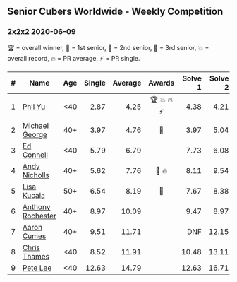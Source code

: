 ## Senior Cubers Worldwide - Weekly Competition
### 2x2x2 2020-06-09

🏆 = overall winner, 🥇 = 1st senior, 🥈 = 2nd senior, 🥉 = 3rd senior, 💥 = overall record, 🔥 = PR average, ⚡ = PR single.

| # | Name | Age | Single | Average | Awards | Solve 1 | Solve 2 | Solve 3 | Solve 4 | Solve 5 | Video |
| :--: | -- | :--: | --: | --: | :--: | --: | --: | --: | --: | --: | :-- |
| 1 | [Phil Yu](../../persons/phil_yu/222.md) | <40 | 2.87 | 4.25 | 🏆 💥 🔥 ⚡ | 4.38 | 4.21 | 2.87 | 4.17 | 5.82 | [Link](https://www.facebook.com/events/903549840109576/permalink/904458400018720/) |
| 2 | [Michael George](../../persons/michael_george/222.md) | 40+ | 3.97 | 4.76 | 🥇 | 3.97 | 5.04 | DNF | 5.10 | 4.14 | [Link](https://www.facebook.com/michael.george.545/videos/10213779804129654/) |
| 3 | [Ed Connell](../../persons/ed_connell/222.md) | <40 | 5.79 | 6.79 |  | 7.73 | 6.08 | 6.58 | 7.71 | 5.79 | [Link](https://www.facebook.com/events/903549840109576/permalink/906634199801140/) |
| 4 | [Andy Nicholls](../../persons/andy_nicholls/222.md) | 40+ | 5.62 | 7.76 | 🥈 🔥 | 8.11 | 9.54 | 8.70 | 5.62 | 6.48 | [Link](https://www.facebook.com/events/903549840109576/permalink/904307953367098/) |
| 5 | [Lisa Kucala](../../persons/lisa_kucala/222.md) | 50+ | 6.54 | 8.19 | 🥉 | 7.67 | 8.38 | 19.71 | 8.52 | 6.54 | [Link](https://www.facebook.com/events/903549840109576/permalink/908242052973688/) |
| 6 | [Anthony Rochester](../../persons/anthony_rochester/222.md) | 40+ | 8.97 | 10.09 |  | 9.47 | 8.97 | 10.50 | 10.29 | 11.48 | [Link](https://www.facebook.com/events/903549840109576/permalink/906926949771865/) |
| 7 | [Aaron Cumes](../../persons/aaron_cumes/222.md) | 40+ | 9.51 | 11.71 |  | DNF | 12.15 | 9.51 | 11.44 | 11.54 | [Link](https://www.facebook.com/events/903549840109576/permalink/903615983436295/) |
| 8 | [Chris Thames](../../persons/chris_thames/222.md) | <40 | 8.52 | 11.91 |  | 10.48 | 13.11 | 8.52 | 12.15 | 17.04 | [Link](https://www.facebook.com/events/903549840109576/permalink/906720149792545/) |
| 9 | [Pete Lee](../../persons/pete_lee/222.md) | <40 | 12.63 | 14.79 |  | 12.63 | 16.71 | 13.90 | 13.77 | 18.13 | [Link](https://www.facebook.com/events/903549840109576/permalink/906719076459319/) |

<!-- Global site tag (gtag.js) - Google Analytics -->
<script async src="https://www.googletagmanager.com/gtag/js?id=UA-86348435-3"></script>
<script>window.dataLayer = window.dataLayer || []; function gtag() {dataLayer.push(arguments);} gtag('js', new Date()); gtag('config', 'UA-86348435-3');</script>
